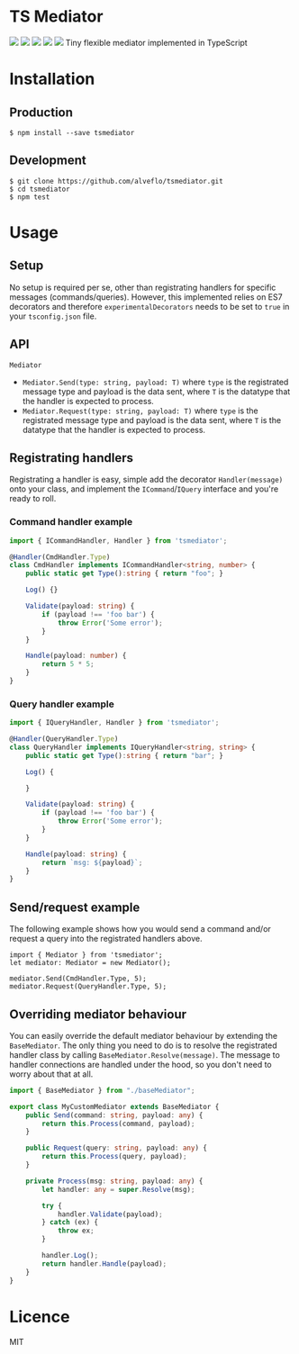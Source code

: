 # TS Mediator

<a href="https://travis-ci.org/alveflo/html5ify"><img src="https://travis-ci.org/alveflo/tsmediator.svg?branch=master"/></a>
<a href="https://www.npmjs.com/package/tsmediator"><img src="https://badge.fury.io/js/tsmediator.svg"/></a>
<a href="https://codeclimate.com/github/alveflo/tsmediator"><img src="https://codeclimate.com/github/alveflo/tsmediator/badges/gpa.svg" /></a>
<a href="http://packagequality.com/#?package=tsmediator"><img src="http://npm.packagequality.com/shield/tsmediator.svg"/></a>
<a href="https://www.npmjs.com/package/tsmediator"><img src="https://img.shields.io/npm/l/express.svg?maxAge=2592000"/></a>
Tiny flexible mediator implemented in TypeScript

# Installation
## Production
```
$ npm install --save tsmediator
```

## Development
```
$ git clone https://github.com/alveflo/tsmediator.git
$ cd tsmediator
$ npm test
```

# Usage
## Setup
No setup is required per se, other than registrating handlers for specific messages (commands/queries). However, this implemented relies on ES7 decorators and therefore `experimentalDecorators` needs to be set to `true` in your `tsconfig.json` file.

## API
`Mediator`
- `Mediator.Send(type: string, payload: T)` where `type` is the registrated message type and payload is the data sent, where `T` is the datatype that the handler is expected to process.
- `Mediator.Request(type: string, payload: T)` where `type` is the registrated message type and payload is the data sent, where `T` is the datatype that the handler is expected to process.

## Registrating handlers
Registrating a handler is easy, simple add the decorator `Handler(message)` onto your class, and implement the `ICommand`/`IQuery` interface and you're ready to roll.
### Command handler example
```TypeScript
import { ICommandHandler, Handler } from 'tsmediator';

@Handler(CmdHandler.Type)
class CmdHandler implements ICommandHandler<string, number> {
    public static get Type():string { return "foo"; }

    Log() {}

    Validate(payload: string) {
        if (payload !== 'foo bar') {
            throw Error('Some error');
        }
    }

    Handle(payload: number) {
        return 5 * 5;
    }
}    
```

### Query handler example
```TypeScript
import { IQueryHandler, Handler } from 'tsmediator';

@Handler(QueryHandler.Type)
class QueryHandler implements IQueryHandler<string, string> {
    public static get Type():string { return "bar"; }

    Log() {

    }

    Validate(payload: string) {
        if (payload !== 'foo bar') {
            throw Error('Some error');
        }
    }

    Handle(payload: string) {
        return `msg: ${payload}`;
    }
}
```
## Send/request example
The following example shows how you would send a command and/or request a query into the registrated handlers above.
```
import { Mediator } from 'tsmediator';
let mediator: Mediator = new Mediator();

mediator.Send(CmdHandler.Type, 5);
mediator.Request(QueryHandler.Type, 5);
```
## Overriding mediator behaviour
You can easily override the default mediator behaviour by extending the `BaseMediator`. The only thing you need to do is to resolve the registrated handler class by calling `BaseMediator.Resolve(message)`. The message to handler connections are handled under the hood, so you don't need to worry about that at all.
```TypeScript
import { BaseMediator } from "./baseMediator";

export class MyCustomMediator extends BaseMediator {
    public Send(command: string, payload: any) {
        return this.Process(command, payload);
    }

    public Request(query: string, payload: any) {
        return this.Process(query, payload);
    }

    private Process(msg: string, payload: any) {
        let handler: any = super.Resolve(msg);

        try {
            handler.Validate(payload);
        } catch (ex) {
            throw ex;
        }

        handler.Log();
        return handler.Handle(payload);
    }
}
```

# Licence
MIT
